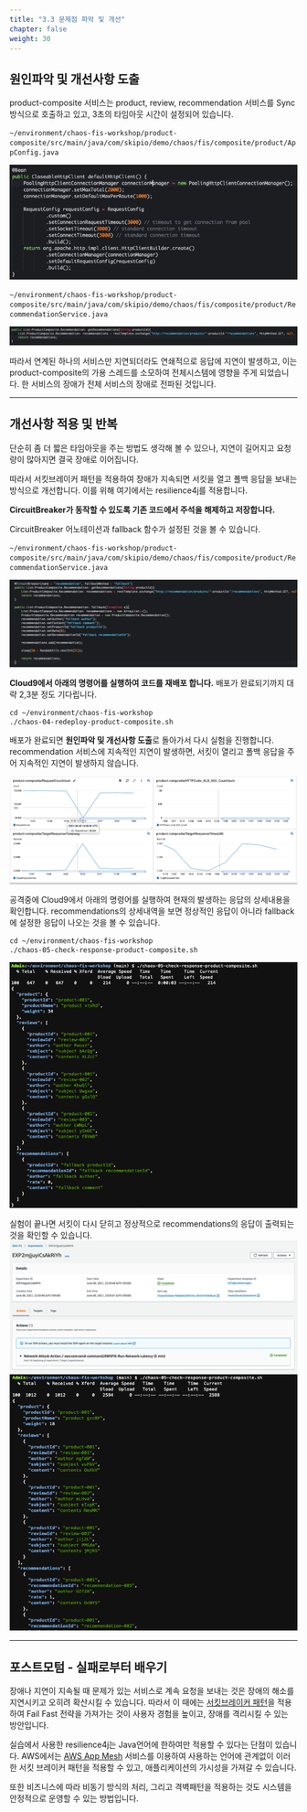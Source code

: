 ```yaml
---
title: "3.3 문제점 파악 및 개선"
chapter: false
weight: 30
---
```


## 원인파악 및 개선사항 도출

product-composite 서비스는 product, review, recommendation 서비스를 Sync방식으로 호출하고 있고, 3초의 타임아웃 시간이 설정되어 있습니다.

`~/environment/chaos-fis-workshop/product-composite/src/main/java/com/skipio/demo/chaos/fis/composite/product/AppConfig.java`

![image](./images/improvement_01.png)

`~/environment/chaos-fis-workshop/product-composite/src/main/java/com/skipio/demo/chaos/fis/composite/product/RecommendationService.java`

![image](./images/improvement_02.png)

따라서 연계된 하나의 서비스만 지연되더라도 연쇄적으로 응답에 지연이 발생하고, 이는 product-composite의 가용 스레드를 소모하여 전체시스템에 영향을 주게 되었습니다. 한 서비스의 장애가 전체 서비스의 장애로 전파된 것입니다.

---

## 개선사항 적용 및 반복

단순히 좀 더 짧은 타임아웃을 주는 방법도 생각해 볼 수 있으나, 지연이 길어지고 요청량이 많아지면 결국 장애로 이어집니다.

따라서 서킷브레이커 패턴을 적용하여 장애가 지속되면 서킷을 열고 폴백 응답을 보내는 방식으로 개선합니다. 이를 위해 여기에서는 resilience4j를 적용합니다.

**CircuitBreaker가 동작할 수 있도록 기존 코드에서 주석을 해제하고 저장합니다.**

CircuitBreaker 어노테이션과 fallback 함수가 설정된 것을 볼 수 있습니다.

`~/environment/chaos-fis-workshop/product-composite/src/main/java/com/skipio/demo/chaos/fis/composite/product/RecommendationService.java`

![image](./images/improvement_03.png)

**Cloud9에서 아래의 명령어를 실행하여 코드를 재배포 합니다.**  배포가 완료되기까지 대략 2,3분 정도 기다립니다.

```
cd ~/environment/chaos-fis-workshop
./chaos-04-redeploy-product-composite.sh

```

배포가 완료되면 **원인파악 및 개선사항 도출**로 돌아가서 다시 실험을 진행합니다. recommendation 서비스에 지속적인 지연이 발생하면, 서킷이 열리고 폴백 응답을 주어 지속적인 지연이 발생하지 않습니다.

![image](./images/improvement_04.png)

공격중에 Cloud9에서 아래의 명령어를 실행하여 현재의 발생하는 응답의 상세내용을 확인합니다. recommendations의 상세내역을 보면 정상적인 응답이 아니라 fallback에 설정한 응답이 나오는 것을 볼 수 있습니다.

```
cd ~/environment/chaos-fis-workshop
./chaos-05-check-response-product-composite.sh
```

![image](./images/improvement_05.png)

실험이 끝나면 서킷이 다시 닫히고 정상적으로 recommendations의 응답이 출력되는 것을 확인할 수 있습니다.
![image](./images/improvement_06.png)
![image](./images/improvement_07.png)

---

## 포스트모텀 - 실패로부터 배우기

장애나 지연이 지속될 때 문제가 있는 서비스로 계속 요청을 보내는 것은 장애의 해소를 지연시키고 오히려 확산시킬 수 있습니다.
따라서 이 때에는 [서킷브레이커 패턴](https://docs.aws.amazon.com/ko_kr/whitepapers/latest/modern-application-development-on-aws/circuit-breaker.html)을 적용하여 Fail Fast 전략을 가져가는 것이 사용자 경험을 높이고, 장애를 격리시킬 수 있는 방안입니다.

실습에서 사용한 resilience4j는 Java언어에 한하여만 적용할 수 있다는 단점이 있습니다. AWS에서는 [AWS App Mesh](https://aws.amazon.com/ko/app-mesh/?aws-app-mesh-blogs.sort-by=item.additionalFields.createdDate&aws-app-mesh-blogs.sort-order=desc&whats-new-cards.sort-by=item.additionalFields.postDateTime&whats-new-cards.sort-order=desc) 서비스를 이용하여 사용하는 언어에 관계없이 이러한 서킷 브레이커 패턴을 적용할 수 있고, 애플리케이션의 가시성을 가져갈 수 있습니다.

또한 비즈니스에 따라 비동기 방식의 처리, 그리고 격벽패턴을 적용하는 것도 시스템을 안정적으로 운영할 수 있는 방법입니다.
